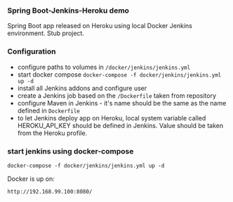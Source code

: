 ### Spring Boot-Jenkins-Heroku demo 
Spring Boot app released on Heroku using local Docker Jenkins environment. Stub project.

### Configuration
- configure paths to volumes in `/docker/jenkins/jenkins.yml`
- start docker compose `docker-compose -f docker/jenkins/jenkins.yml up -d`
- install all Jenkins addons and configure user
- create a Jenkins job based on the `/Dockerfile` taken from repository
- configure Maven in Jenkins - it's name should be the same as the name defined in `Dockerfile` 
- to let Jenkins deploy app on Heroku, local system variable called HEROKU_API_KEY should be defined in Jenkins. Value should be taken from the Heroku profile.


### start jenkins using docker-compose
`docker-compose -f docker/jenkins/jenkins.yml up -d`

Docker is up on:
    
    http://192.168.99.100:8080/





